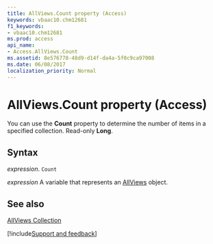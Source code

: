 ```yaml
---
title: AllViews.Count property (Access)
keywords: vbaac10.chm12681
f1_keywords:
- vbaac10.chm12681
ms.prod: access
api_name:
- Access.AllViews.Count
ms.assetid: 8e576778-48d9-d14f-da4a-5f0c9ca97008
ms.date: 06/08/2017
localization_priority: Normal
---
```



# AllViews.Count property (Access)

You can use the  **Count** property to determine the number of items in a specified collection. Read-only **Long**.


## Syntax

_expression_. `Count`

_expression_ A variable that represents an [AllViews](Access.AllViews.md) object.


## See also


[AllViews Collection](Access.AllViews.md)

[!include[Support and feedback](~/includes/feedback-boilerplate.md)]